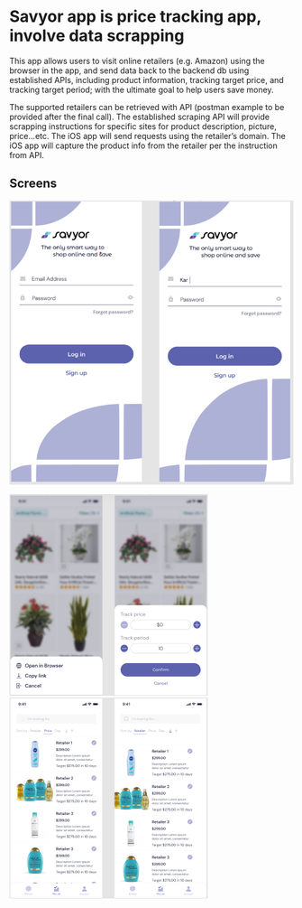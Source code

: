 # Savyor app is price tracking app, involve data scrapping 


This app allows users to visit online retailers (e.g. Amazon) using the browser in the app, and send data back to the backend db using established APIs, including product information, tracking target price, and tracking target period; with the ultimate goal to help users save money.  


The supported retailers can be retrieved with API (postman example to be provided after the final call). The established scraping API will provide scrapping instructions for specific sites for product description, picture, price...etc. The iOS app will send requests using the retailer’s domain. The iOS app will capture the product info from the retailer per the instruction from API. 

## Screens

![screens](https://github.com/Pixelpk/savyor/blob/main/assets/21.png)

![screens](https://github.com/Pixelpk/savyor/blob/main/assets/212.png)
![screens](https://github.com/Pixelpk/savyor/blob/main/assets/213.png)


